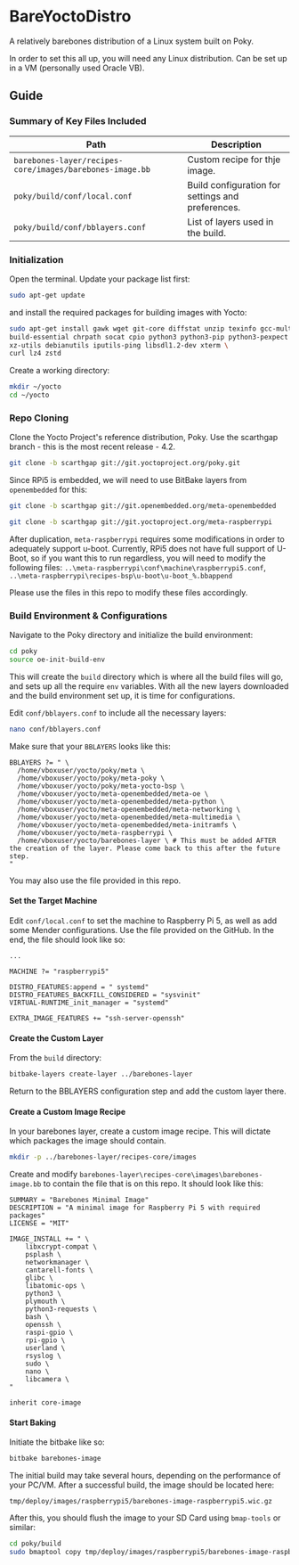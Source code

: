 # BareYoctoDistro
 A relatively barebones distribution of a Linux system built on Poky.

 In order to set this all up, you will need any Linux distribution. Can be set up in a VM (personally used Oracle VB).

## Guide

### Summary of Key Files Included

| Path                                             | Description                                      |
|--------------------------------------------------|--------------------------------------------------|
| `barebones-layer/recipes-core/images/barebones-image.bb`        | Custom recipe for thje image.              |
| `poky/build/conf/local.conf`                     | Build configuration for settings and preferences.|
| `poky/build/conf/bblayers.conf`                  | List of layers used in the build.                |

### Initialization

Open the terminal. Update your package list first:

```bash
sudo apt-get update
```

and install the required packages for building images with Yocto:


```bash
sudo apt-get install gawk wget git-core diffstat unzip texinfo gcc-multilib \
build-essential chrpath socat cpio python3 python3-pip python3-pexpect \
xz-utils debianutils iputils-ping libsdl1.2-dev xterm \
curl lz4 zstd
```

Create a working directory:

```bash
mkdir ~/yocto
cd ~/yocto
```

### Repo Cloning

Clone the Yocto Project's reference distribution, Poky. Use the scarthgap branch - this is the most recent release - 4.2.

```bash
git clone -b scarthgap git://git.yoctoproject.org/poky.git
```

Since RPi5 is embedded, we will need to use BitBake layers from `openembedded` for this:

```bash
git clone -b scarthgap git://git.openembedded.org/meta-openembedded
```

```bash
git clone -b scarthgap git://git.yoctoproject.org/meta-raspberrypi
```

After duplication, `meta-raspberrypi` requires some modifications in order to adequately support u-boot. Currently, RPi5 does not have full support of U-Boot, so if you want this to run regardless, you will need to modify the following files:
`..\meta-raspberrypi\conf\machine\raspberrypi5.conf`, 
`..\meta-raspberrypi\recipes-bsp\u-boot\u-boot_%.bbappend`

Please use the files in this repo to modify these files accordingly.

### Build Environment & Configurations

Navigate to the Poky directory and initialize the build environment:

```bash
cd poky
source oe-init-build-env
```

This will create the `build` directory which is where all the build files will go, and sets up all the require `env` variables. With all the new layers downloaded and the build environment set up, it is time for configurations.

Edit `conf/bblayers.conf` to include all the necessary layers:

```bash
nano conf/bblayers.conf
```

Make sure that your `BBLAYERS` looks like this:

```
BBLAYERS ?= " \
  /home/vboxuser/yocto/poky/meta \
  /home/vboxuser/yocto/poky/meta-poky \
  /home/vboxuser/yocto/poky/meta-yocto-bsp \
  /home/vboxuser/yocto/meta-openembedded/meta-oe \
  /home/vboxuser/yocto/meta-openembedded/meta-python \
  /home/vboxuser/yocto/meta-openembedded/meta-networking \
  /home/vboxuser/yocto/meta-openembedded/meta-multimedia \
  /home/vboxuser/yocto/meta-openembedded/meta-initramfs \
  /home/vboxuser/yocto/meta-raspberrypi \
  /home/vboxuser/yocto/barebones-layer \ # This must be added AFTER the creation of the layer. Please come back to this after the future step.
"
```

You may also use the file provided in this repo.

#### Set the Target Machine

Edit `conf/local.conf` to set the machine to Raspberry Pi 5, as well as add some Mender configurations. Use the file provided on the GitHub. In the end, the file should look like so:

```
...

MACHINE ?= "raspberrypi5"

DISTRO_FEATURES:append = " systemd"
DISTRO_FEATURES_BACKFILL_CONSIDERED = "sysvinit"
VIRTUAL-RUNTIME_init_manager = "systemd"

EXTRA_IMAGE_FEATURES += "ssh-server-openssh"
```

#### Create the Custom Layer

From the `build` directory:

```bash
bitbake-layers create-layer ../barebones-layer
```

Return to the BBLAYERS configuration step and add the custom layer there.

#### Create a Custom Image Recipe

In your barebones layer, create a custom image recipe. This will dictate which packages the image should contain.

```bash
mkdir -p ../barebones-layer/recipes-core/images
```

Create and modify `barebones-layer\recipes-core\images\barebones-image.bb` to contain the file that is on this repo. It should look like this:

```
SUMMARY = "Barebones Minimal Image"
DESCRIPTION = "A minimal image for Raspberry Pi 5 with required packages"
LICENSE = "MIT"

IMAGE_INSTALL += " \
    libxcrypt-compat \
    psplash \
    networkmanager \
    cantarell-fonts \
    glibc \
    libatomic-ops \
    python3 \
    plymouth \
    python3-requests \
    bash \
    openssh \
    raspi-gpio \
    rpi-gpio \
    userland \
    rsyslog \
    sudo \
    nano \
    libcamera \
"

inherit core-image
```

#### Start Baking

Initiate the bitbake like so:

```bash
bitbake barebones-image
```

The initial build may take several hours, depending on the performance of your PC/VM. After a successful build, the image should be located here:

```
tmp/deploy/images/raspberrypi5/barebones-image-raspberrypi5.wic.gz
```

After this, you should flush the image to your SD Card using `bmap-tools` or similar:

```bash
cd poky/build
sudo bmaptool copy tmp/deploy/images/raspberrypi5/barebones-image-raspberrypi5.rootfs-20241010214339.wic.bz2 /dev/sdb # FLASH DRIVE
```

